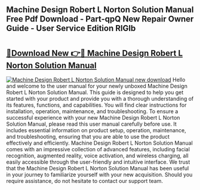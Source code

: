 ## Machine Design Robert L Norton Solution Manual Free Pdf Download - Part-qpQ New Repair Owner Guide - User Service Edition RlGIb

# <h2><a href="http://bc7901.oget.top/?id=Machine+Design+Robert+L+Norton+Solution+Manual">🔗Download New 👉🔴 Machine Design Robert L Norton Solution Manual</a></h2>

[![Machine Design Robert L Norton Solution Manual new download](https://i.imgur.com/5g1atiW.png)](http://bc7901.oget.top/?id=Machine+Design+Robert+L+Norton+Solution+Manual)
Hello and welcome to the user manual for your newly unboxed Machine Design Robert L Norton Solution Manual. This guide is designed to help you get started with your product and provide you with a thorough understanding of its features, functions, and capabilities. You will find clear instructions for installation, operation, maintenance, and troubleshooting. To ensure a successful experience with your new Machine Design Robert L Norton Solution Manual, please read this user manual carefully before use. It includes essential information on product setup, operation, maintenance, and troubleshooting, ensuring that you are able to use the product effectively and efficiently. Machine Design Robert L Norton Solution Manual comes with an impressive collection of advanced features, including facial recognition, augmented reality, voice activation, and wireless charging, all easily accessible through the user-friendly and intuitive interface. We trust that the Machine Design Robert L Norton Solution Manual has been useful in your journey to familiarize yourself with your new acquisition. Should you require assistance, do not hesitate to contact our support team.
